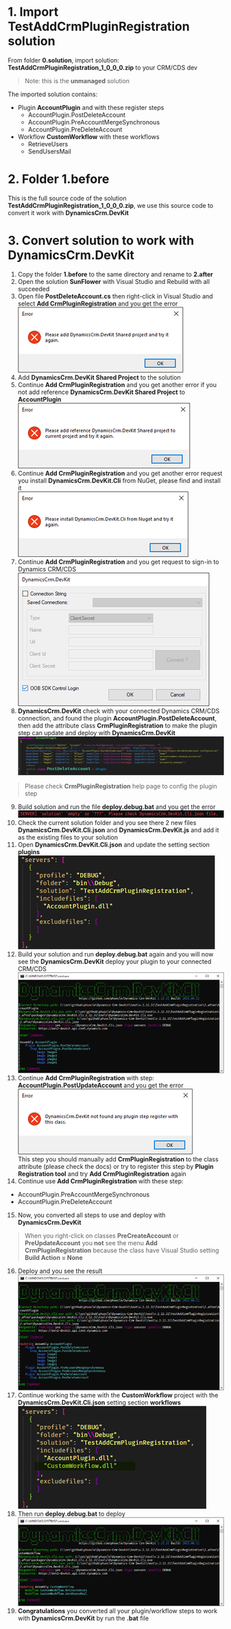 # 1. Import **TestAddCrmPluginRegistration** solution
From folder **0.solution**, import solution: **TestAddCrmPluginRegistration_1_0_0_0.zip** to your CRM/CDS dev

>Note: this is the **unmanaged** solution

The imported solution contains:

* Plugin **AccountPlugin** and with these register steps
  * AccountPlugin.PostDeleteAccount
  * AccountPlugin.PreAccountMergeSynchronous
  * AccountPlugin.PreDeleteAccount
* Workflow **CustomWorkflow** with these workflows
  * RetrieveUsers
  * SendUsersMail

# 2. Folder **1.before**
This is the full source code of the solution **TestAddCrmPluginRegistration_1_0_0_0.zip**, we use this source code to convert it work with **DynamicsCrm.DevKit**

# 3. Convert solution to work with **DynamicsCrm.DevKit**

1. Copy the folder **1.before** to the same directory and rename to **2.after**
2. Open the solution **SunFlower** with Visual Studio and Rebuild with all succeeded
3. Open file **PostDeleteAccount.cs** then right-click in Visual Studio and select **Add CrmPluginRegistration** and you get the error\
![TestAddCrmPluginRegistration](images/01.png)
4. Add **DynamicsCrm.DevKit Shared Project** to the solution
5. Continue **Add CrmPluginRegistration** and you get another error if you not add reference **DynamicsCrm.DevKit Shared Project** to **AccountPlugin**\
![TestAddCrmPluginRegistration](images/02.png)
6. Continue **Add CrmPluginRegistration** and you get another error request you install **DynamicsCrm.DevKit.Cli** from NuGet, please find and install it\
![TestAddCrmPluginRegistration](images/03.png)
7. Continue **Add CrmPluginRegistration** and you get request to sign-in to Dynamics CRM/CDS\
![TestAddCrmPluginRegistration](images/04.png)
8. **DynamicsCrm.DevKit** check with your connected Dynamics CRM/CDS connection, and found the plugin **AccountPlugin.PostDeleteAccount**, then add the attribute class **CrmPluginRegistration** to make the plugin step can update and deploy with **DynamicsCrm.DevKit**\
![TestAddCrmPluginRegistration](images/05.png)
> Please check **CrmPluginRegistration** help page to config the plugin step
9. Build solution and run the file **deploy.debug.bat** and you get the error\
![TestAddCrmPluginRegistration](images/06.png)
10. Check the current solution folder and you see there 2 new files **DynamicsCrm.DevKit.Cli.json** and **DynamicsCrm.DevKit.js** and add it as the existing files to your solution
11. Open **DynamicsCrm.DevKit.Cli.json** and update the setting section **plugins**\
![TestAddCrmPluginRegistration](images/07.png)
12. Build your solution and run **deploy.debug.bat** again and you will now see the **DynamicsCrm.DevKit** deploy your plugin to your connected CRM/CDS\
![TestAddCrmPluginRegistration](images/08.png)
13. Continue **Add CrmPluginRegistration** with step: **AccountPlugin.PostUpdateAccount** and you get the error\
![TestAddCrmPluginRegistration](images/09.png)\
This step you should manually add **CrmPluginRegistration** to the class attribute (please check the docs) or try to register this step by **Plugin Registration tool** and try **Add CrmPluginRegistration** again
14. Continue use **Add CrmPluginRegistration** with these step:
* AccountPlugin.PreAccountMergeSynchronous
* AccountPlugin.PreDeleteAccount
15. Now, you converted all steps to use and deploy with **DynamicsCrm.DevKit**
>When you right-click on classes **PreCreateAccount** or **PreUpdateAccount** you **not** see the menu **Add CrmPluginRegistration** because the class have Visual Studio setting **Build Action = None**
16. Deploy and you see the result\
![TestAddCrmPluginRegistration](images/10.png)
17. Continue working the same with the **CustomWorkflow** project with the **DynamicsCrm.DevKit.Cli.json** setting section **workflows**\
![TestAddCrmPluginRegistration](images/11.png)
18. Then run **deploy.debug.bat** to deploy\
![TestAddCrmPluginRegistration](images/12.png)
19. **Congratulations** you converted all your plugin/workflow steps to work with **DynamicsCrm.DevKit** by run the **.bat** file